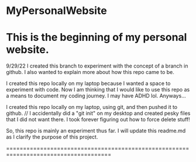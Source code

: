 # MyPersonalWebsite
This is the beginning of my personal website.
=====================================================================================

9/29/22
I created this branch to experiment with the concept of a branch in github. I also wanted to explain more about how this repo came to be. 

I created this repo locally on my laptop because I wanted a space to experiment with code. Now I am thinking that I would like to use this repo as a means to document my coding journey. I may have ADHD lol. Anyways...

I created this repo locally on my laptop, using git, and then pushed it to github. 
// I accidentally did a "git init" on my desktop and created pesky files that I did not want there. I took forever figuring out how to force delete stuff!

So, this repo is mainly an experiment thus far. I will update this readme.md as I clarify the purpose of this project. 

=====================================================================================
